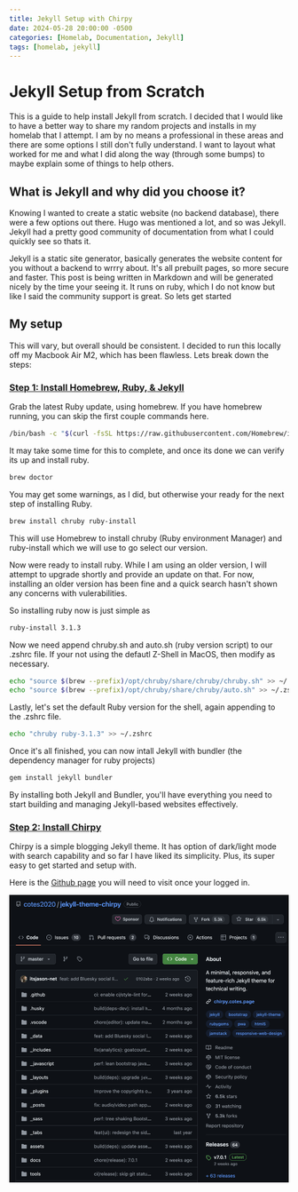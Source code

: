 ```yaml
---
title: Jekyll Setup with Chirpy
date: 2024-05-28 20:00:00 -0500
categories: [Homelab, Documentation, Jekyll]
tags: [homelab, jekyll]
---
```


# **Jekyll Setup from Scratch**

This is a guide to help install Jekyll from scratch. I decided that I would like to have a better way to share my random projects and installs in my homelab that I attempt. I am by no means a professional in these areas and there are some options I still don't fully understand. I want to layout what worked for me and what I did along the way (through some bumps) to maybe explain some of things to help others. 

## What is Jekyll and why did you choose it?

Knowing I wanted to create a static website (no backend database), there were a few options out there. Hugo was mentioned a lot, and so was Jekyll. Jekyll had a pretty good community of documentation from what I could quickly see so thats it.

Jekyll is a static site generator, basically generates the website content for you without a backend to wrrry about. It's all prebuilt pages, so more secure and faster. This post is being written in Markdown and will be generated nicely by the time your seeing it. It runs on ruby, which I do not know but like I said the community support is great. So lets get started


## My setup
This will vary, but overall should be consistent. I decided to run this locally off my Macbook Air M2, which has been flawless. Lets break down the steps:


### <u>Step 1: Install Homebrew, Ruby, & Jekyll</u>
Grab the latest Ruby update, using homebrew. If you have homebrew running, you can skip the first couple commands here.

```bash
/bin/bash -c "$(curl -fsSL https://raw.githubusercontent.com/Homebrew/install/HEAD/install.sh)"
```

It may take some time for this to complete, and once its done we can verify its up and install ruby.

```bash
brew doctor
```
You may get some warnings, as I did, but otherwise your ready for the next step of installing Ruby. 

```bash
brew install chruby ruby-install
```
This will use Homebrew to install chruby (Ruby environment Manager) and ruby-install which we will use to go select our version. 

Now were ready to install ruby. While I am using an older version, I will attempt to upgrade shortly and provide an update on that. For now, installing an older version has been fine and a quick search hasn't shown any concerns with vulerabilities. 

So installing ruby now is just simple as
```bash
ruby-install 3.1.3
```
Now we need append chruby.sh and auto.sh (ruby version script) to our .zshrc file. If your not using the defautl Z-Shell in MacOS, then modify as necessary. 

```bash
echo "source $(brew --prefix)/opt/chruby/share/chruby/chruby.sh" >> ~/.zshrc
echo "source $(brew --prefix)/opt/chruby/share/chruby/auto.sh" >> ~/.zshrc
```

Lastly, let's set the default Ruby version for the shell, again appending to the .zshrc file. 

```bash
echo "chruby ruby-3.1.3" >> ~/.zshrc
```
 Once it's all finished, you can now intall Jekyll with bundler (the dependency manager for ruby projects)

 ```bash
 gem install jekyll bundler
 ```

By installing both Jekyll and Bundler, you'll have everything you need to start building and managing Jekyll-based websites effectively.

### <u>Step 2: Install Chirpy</u>

Chirpy is a simple blogging Jekyll theme. It has option of dark/light mode with search capability and so far I have liked its simplicity. Plus, its super easy to get started and setup with. 

Here is the [Github page](https://github.com/cotes2020/jekyll-theme-chirpy#quick-start) you will need to visit once your logged in.

![chirpy github](../assets/images/chirpy.png)